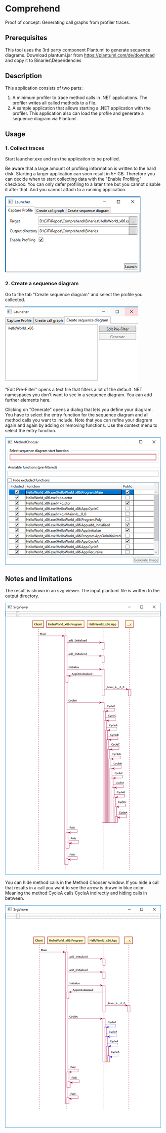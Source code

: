 # Comprehend

Proof of concept: Generating call graphs from profiler traces.

## Prerequisites
This tool uses the 3rd party component Plantuml to generate sequence diagrams.
Download plantuml.jar from https://plantuml.com/de/download and copy it to Binaries\Dependencies

## Description

This application consists of two parts:
1. A minimum profiler to trace method calls in .NET applications. The profiler writes all called methods to a file.
2. A sample application that allows starting a .NET application with the profiler. This application also can load the profile and generate a sequence diagram via Plantuml.



## Usage



### 1. Collect traces

Start launcher.exe and run the application to be profiled.

Be aware that a large amount of profiling information is written to the hard disk. Starting a larger application can soon result in 5+ GB. Therefore you can decide when to start collecting data with the "Enable Profiling" checkbox. You can only defer profiling to a later time but you cannot disable it after that. And you cannot attach to a running application.

![image-20200125151207753](Images/image-20200125151207753.png)



### 2. Create a sequence diagram

Go to the tab "Create sequence diagram" and select the profile you collected.

![image-20200125151422908](Images\image-20200125151422908.png)

"Edit Pre-Filter" opens a text file that filters a lot of the default .NET namespaces you don't want to see in a sequence diagram. You can add further elements here.

Clicking on "Generate" opens a dialog that lets you define your diagram. You have to select the entry function for the sequence diagram and all method calls you want to include. Note that you can refine your diagram again and again by adding or removing functions. Use the context menu to select the entry function.



![image-20200125152251307](Images\image-20200125152251307.png)

## Notes and limitations

The result is shown in an svg viewer. The input plantuml file is written to the output directory.

![image-20200125153650798](Images\image-20200125153650798.png)

You can hide method calls in the Method Chooser window. If you hide a call that results in a call you want to see the arrow is drawn in blue color. Meaning the method CycleA calls CycleA indirectly and hiding calls in between.

![image-20200125152916959](Images\image-20200125152916959.png)
